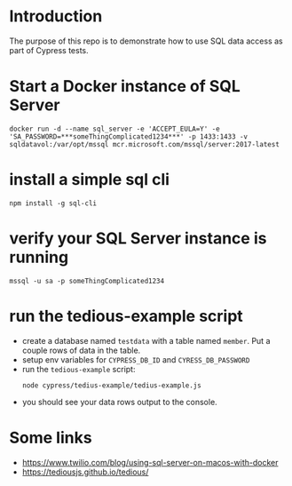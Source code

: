 # Introduction
The purpose of this repo is to demonstrate how to use SQL data access as part of Cypress tests.

# Start a Docker instance of SQL Server
`docker run -d --name sql_server -e 'ACCEPT_EULA=Y' -e 'SA_PASSWORD=***someThingComplicated1234***' -p 1433:1433 -v sqldatavol:/var/opt/mssql mcr.microsoft.com/mssql/server:2017-latest`

# install a simple sql cli
`npm install -g sql-cli`

# verify your SQL Server instance is running
`mssql -u sa -p someThingComplicated1234`

# run the tedious-example script
- create a database named `testdata` with a table named `member`.  Put a couple rows of data in the table.
- setup env variables for `CYPRESS_DB_ID` and `CYRESS_DB_PASSWORD`
- run the `tedious-example` script: 
    ```
    node cypress/tedius-example/tedius-example.js
    ```
- you should see your data rows output to the console.

# Some links
- https://www.twilio.com/blog/using-sql-server-on-macos-with-docker
- https://tediousjs.github.io/tedious/